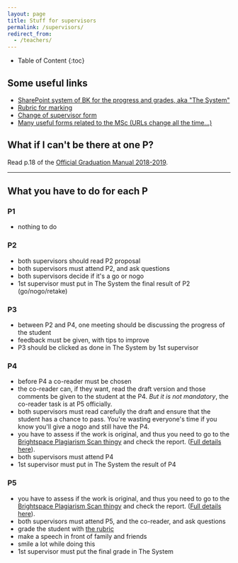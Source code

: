 ```yaml
---
layout: page
title: Stuff for supervisors
permalink: /supervisors/
redirect_from:
  - /teachers/
---
```



<div class="box" markdown="1"> 

* Table of Content
{:toc}

</div>



## Some useful links

- [SharePoint system of BK for the progress and grades, aka "The System"](https://teams.connect.tudelft.nl/sites/BK/OS/graduationregistration/Lists/Polls/AllItems.aspx)
- [Rubric for marking](../rubric/)
- [Change of supervisor form](https://d1rkab7tlqy5f1.cloudfront.net/Studentenportal/Faculteitspecifiek/Bouwkunde/Onderwijs/Formulieren/Change%20mentor%20team.pdf)
- [Many useful forms related to the MSc (URLs change all the time...)](https://www.tudelft.nl/en/student/faculties/a-be-student-portal/education/forms/)



## What if I can't be there at one P?
Read p.18 of the [Official Graduation Manual 2018-2019](../rules/GraduationManualGeomatics2018-2019.pdf).

- - -

## What you have to do for each P

### P1 

  - nothing to do

### P2

  - both supervisors should read P2 proposal
  - both supervisors must attend P2, and ask questions
  - both supervisors decide if it's a go or nogo
  - 1st supervisor must put in The System the final result of P2 (go/nogo/retake)

### P3

  - between P2 and P4, one meeting should be discussing the progress of the student
  - feedback must be given, with tips to improve
  - P3 should be clicked as done in The System by 1st supervisor

### P4

  - before P4 a co-reader must be chosen
  - the co-reader can, if they want, read the draft version and those comments be given to the student at the P4. *But it is not mandatory*, the co-reader task is at P5 officially.
  - both supervisors must read carefully the draft and ensure that the student has a chance to pass. You're wasting everyone's time if you know you'll give a nogo and still have the P4.
  - you have to assess if the work is original, and thus you need to go to the [Brightspace Plagiarism Scan thingy](https://brightspace.tudelft.nl/d2l/home/47493) and check the report. ([Full details here](../rules/Nieuw_Teacher_mail_V4.docx)).
  - both supervisors must attend P4
  - 1st supervisor must put in The System the result of P4    

### P5
  
  - you have to assess if the work is original, and thus you need to go to the [Brightspace Plagiarism Scan thingy](https://brightspace.tudelft.nl/d2l/home/47493) and check the report. ([Full details here](../rules/Nieuw_Teacher_mail_V4.docx)).
  - both supervisors must attend P5, and the co-reader, and ask questions
  - grade the student with [the rubric](../rubric/)
  - make a speech in front of family and friends
  - smile a lot while doing this
  - 1st supervisor must put the final grade in The System


